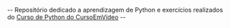 -- Repositório dedicado a aprendizagem de Python e exercícios realizados do [Curso de Python do CursoEmVídeo](https://www.youtube.com/playlist?list=PLHz_AreHm4dlKP6QQCekuIPky1CiwmdI6) --